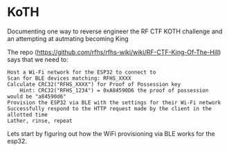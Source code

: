 # KoTH
Documenting one way to reverse engineer the RF CTF KOTH challenge and an attempting at autmating becoming King



The repo (https://github.com/rfhs/rfhs-wiki/wiki/RF-CTF-King-Of-The-Hill) says that we need to:


    Host a Wi-Fi network for the ESP32 to connect to
    Scan for BLE devices matching: RFHS_XXXX
    Calculate CRC32("RFHS_XXXX") for Proof of Possession key
        Hint: CRC32("RFHS_1234") = 0xA84590D6 the proof of possession would be "a84590d6"
    Provision the ESP32 via BLE with the settings for their Wi-Fi network
    Successfully respond to the HTTP request made by the client in the allotted time
    Lather, rinse, repeat


Lets start by figuring out how the WiFi provisioning via BLE works for the esp32. 
